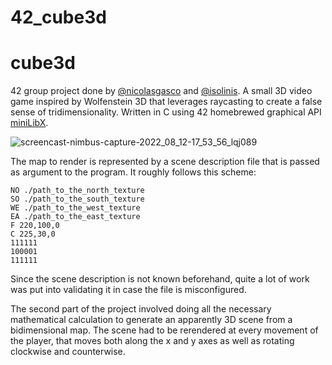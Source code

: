 
# 42_cube3d
# cube3d
42 group project done by [@nicolasgasco](https://github.com/nicolasgasco) and [@isolinis](https://github.com/isolinis). A small 3D video game inspired by Wolfenstein 3D that leverages raycasting to create a false sense of tridimensionality. Written in C using 42 homebrewed graphical API [miniLibX](https://harm-smits.github.io/42docs/libs/minilibx/getting_started.html).

![screencast-nimbus-capture-2022_08_12-17_53_56_lqj089](https://user-images.githubusercontent.com/73175085/184505477-a271ac22-ed26-4a7a-bd68-f12efd6a4ced.gif)

The map to render is represented by a scene description file that is passed as argument to the program. It roughly follows this scheme:
```
NO ./path_to_the_north_texture
SO ./path_to_the_south_texture
WE ./path_to_the_west_texture
EA ./path_to_the_east_texture
F 220,100,0
C 225,30,0
111111
100001
111111
```
Since the scene description is not known beforehand, quite a lot of work was put into validating it in case the file is misconfigured.

The second part of the project involved doing all the necessary mathematical calculation to generate an apparently 3D scene from a bidimensional map. The scene had to be rerendered at every movement of the player, that moves both along the x and y axes as well as rotating clockwise and counterwise.
